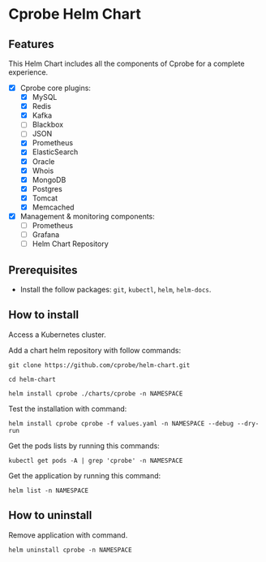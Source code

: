 # Cprobe Helm Chart

## Features

This Helm Chart includes all the components of Cprobe for a complete experience.

- [x] Cprobe core plugins:
    - [x] MySQL
    - [x] Redis
    - [x] Kafka
    - [ ] Blackbox
    - [ ] JSON
    - [x] Prometheus
    - [x] ElasticSearch
    - [x] Oracle
    - [x] Whois
    - [x] MongoDB
    - [x] Postgres
    - [x] Tomcat
    - [x] Memcached
- [x] Management & monitoring components:
    - [ ] Prometheus
    - [ ] Grafana
    - [ ] Helm Chart Repository

## Prerequisites

* Install the follow packages: ``git``, ``kubectl``, ``helm``, ``helm-docs``.

## How to install

Access a Kubernetes cluster.

Add a chart helm repository with follow commands:

```console
git clone https://github.com/cprobe/helm-chart.git

cd helm-chart

helm install cprobe ./charts/cprobe -n NAMESPACE
```


Test the installation with command:

```console
helm install cprobe cprobe -f values.yaml -n NAMESPACE --debug --dry-run
```
Get the pods lists by running this commands:

```console
kubectl get pods -A | grep 'cprobe' -n NAMESPACE
```

Get the application by running this command:

```console
helm list -n NAMESPACE
```

## How to uninstall

Remove application with command.

```console
helm uninstall cprobe -n NAMESPACE
```